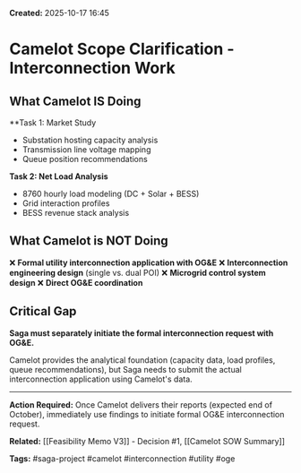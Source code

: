 **Created:** 2025-10-17 16:45

# Camelot Scope Clarification - Interconnection Work

## What Camelot IS Doing

**Task 1: Market Study
- Substation hosting capacity analysis
- Transmission line voltage mapping
- Queue position recommendations

**Task 2: Net Load Analysis**
- 8760 hourly load modeling (DC + Solar + BESS)
- Grid interaction profiles
- BESS revenue stack analysis

## What Camelot is NOT Doing

❌ **Formal utility interconnection application with OG&E**
❌ **Interconnection engineering design** (single vs. dual POI)
❌ **Microgrid control system design**
❌ **Direct OG&E coordination**

## Critical Gap
**Saga must separately initiate the formal interconnection request with OG&E.**

Camelot provides the analytical foundation (capacity data, load profiles, queue recommendations), but Saga needs to submit the actual interconnection application using Camelot's data.

---

**Action Required:** Once Camelot delivers their reports (expected end of October), immediately use findings to initiate formal OG&E interconnection request.

**Related:** [[Feasibility Memo V3]] - Decision #1, [[Camelot SOW Summary]]

**Tags:** #saga-project #camelot #interconnection #utility #oge
